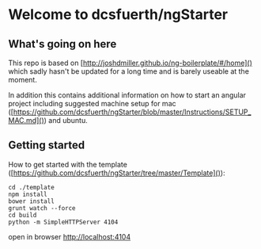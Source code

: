 # Welcome to dcsfuerth/ngStarter

## What's going on here

This repo is based on [http://joshdmiller.github.io/ng-boilerplate/#/home]()
which sadly hasn't be updated for a long time and is barely useable at the moment.

In addition this contains additional information on how to start an angular project including suggested machine setup for mac ([https://github.com/dcsfuerth/ngStarter/blob/master/Instructions/SETUP_MAC.md]()) and ubuntu.

## Getting started

How to get started with the template ([https://github.com/dcsfuerth/ngStarter/tree/master/Template]()):

	cd ./template
	npm install
	bower install
	grunt watch --force
	cd build
	python -m SimpleHTTPServer 4104

open in browser [http://localhost:4104]()
